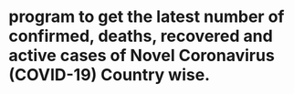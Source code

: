 # program to get the latest number of confirmed, deaths, recovered and active cases of Novel Coronavirus (COVID-19) Country wise.

